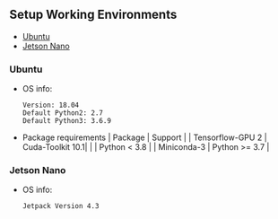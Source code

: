 ## Setup Working Environments
 * [Ubuntu](#ubuntu)
 * [Jetson Nano](#jetson-nano)



### Ubuntu
 * OS info:
   ```
   Version: 18.04
   Default Python2: 2.7
   Default Python3: 3.6.9
   ```
  * Package requirements
  | Package          | Support      |
  | Tensorflow-GPU 2 | Cuda-Toolkit 10.1|
  |                  | Python < 3.8     |
  | Miniconda-3      | Python >= 3.7    |


### Jetson Nano
 * OS info:
   ```
   Jetpack Version 4.3
   ```